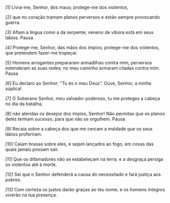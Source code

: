 *[1]* Livra-me, Senhor, dos maus; protege-me dos violentos,

*[2]* que no coração tramam planos perversos e estão sempre provocando guerra.

*[3]* Afiam a língua como a da serpente; veneno de víbora está em seus lábios. Pausa

*[4]* Protege-me, Senhor, das mãos dos ímpios; protege-me dos violentos, que pretendem fazer-me tropeçar.

*[5]* Homens arrogantes prepararam armadilhas contra mim, perversos estenderam as suas redes; no meu caminho armaram ciladas contra mim. Pausa

*[6]* Eu declaro ao Senhor: "Tu és o meu Deus". Ouve, Senhor, a minha súplica!

*[7]* Ó Soberano Senhor, meu salvador poderoso, tu me proteges a cabeça no dia da batalha;

*[8]* não atendas os desejos dos ímpios, Senhor! Não permitas que os planos deles tenham sucesso, para que não se orgulhem. Pausa

*[9]* Recaia sobre a cabeça dos que me cercam a maldade que os seus lábios proferiram.

*[10]* Caiam brasas sobre eles, e sejam lançados ao fogo, em covas das quais jamais possam sair.

*[11]* Que os difamadores não se estabeleçam na terra, e a desgraça persiga os violentos até à morte.

*[12]* Sei que o Senhor defenderá a causa do necessitado e fará justiça aos pobres.

*[13]* Com certeza os justos darão graças ao teu nome, e os homens íntegros viverão na tua presença.

